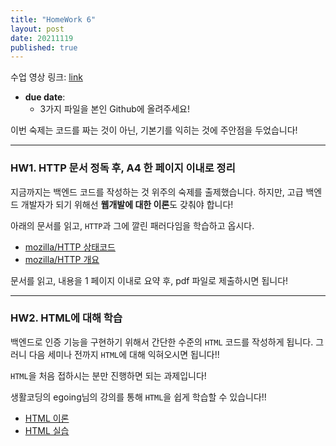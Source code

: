 ```yaml
---
title: "HomeWork 6"
layout: post
date: 20211119
published: true
---
```


수업 영상 링크: [link]()


- **due date**: 
  - 3가지 파일을 본인 Github에 올려주세요!

이번 숙제는 코드를 짜는 것이 아닌, 기본기를 익히는 것에 주안점을 두었습니다!

<hr>

### HW1. HTTP 문서 정독 후, A4 한 페이지 이내로 정리

지금까지는 백엔드 코드를 작성하는 것 위주의 숙제를 출제했습니다. 하지만, 고급 백엔드 개발자가 되기 위해선 **웹개발에 대한 이론**도 갖춰야 합니다!

아래의 문서를 읽고, `HTTP`과 그에 깔린 패러다임을 학습하고 옵시다.

- [mozilla/HTTP 상태코드](https://developer.mozilla.org/ko/docs/Web/HTTP/Status)
- [mozilla/HTTP 개요](https://developer.mozilla.org/ko/docs/Web/HTTP/Overview)

문서를 읽고, 내용을 1 페이지 이내로 요약 후, pdf 파일로 제출하시면 됩니다!

<hr>

### HW2. HTML에 대해 학습

백엔드로 인증 기능을 구현하기 위해서 간단한 수준의 `HTML` 코드를 작성하게 됩니다. 그러니 다음 세미나 전까지 `HTML`에 대해 익혀오시면 됩니다!!

`HTML`을 처음 접하시는 분만 진행하면 되는 과제입니다!

생활코딩의 egoing님의 강의를 통해 `HTML`을 쉽게 학습할 수 있습니다!!

- [HTML 이론](https://opentutorials.org/course/1688/9340)
- [HTML 실습](https://opentutorials.org/course/1688/9345)